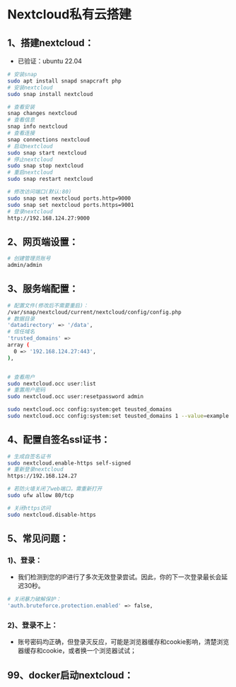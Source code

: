 # Nextcloud私有云搭建

## 1、搭建nextcloud：

- 已验证：ubuntu 22.04

```bash
# 安装snap
sudo apt install snapd snapcraft php
# 安装nextcloud
sudo snap install nextcloud

# 查看安装
snap changes nextcloud
# 查看信息
snap info nextcloud
# 查看连接
snap connections nextcloud
# 启动nextcloud
sudo snap start nextcloud
# 停止nextcloud
sudo snap stop nextcloud
# 重启nextcloud
sudo snap restart nextcloud

# 修改访问端口(默认:80)
sudo snap set nextcloud ports.http=9000
sudo snap set nextcloud ports.https=9001
# 登录nextcloud
http://192.168.124.27:9000
```

## 2、网页端设置：

```bash
# 创建管理员账号
admin/admin
```

## 3、服务端配置：

```bash
# 配置文件(修改后不需要重启)：
/var/snap/nextcloud/current/nextcloud/config/config.php
# 数据目录
'datadirectory' => '/data',
# 信任域名
'trusted_domains' =>
array (
  0 => '192.168.124.27:443',
),


# 查看用户
sudo nextcloud.occ user:list
# 重置用户密码
sudo nextcloud.occ user:resetpassword admin
```

```bash
sudo nextcloud.occ config:system:get teusted_domains
sudo nextcloud.occ config:system:set teusted_domains 1 --value=example.com
```

## 4、配置自签名ssl证书：

```bash
# 生成自签名证书
sudo nextcloud.enable-https self-signed
# 重新登录nextcloud
https://192.168.124.27

# 若防火墙关闭了web端口，需重新打开
sudo ufw allow 80/tcp

# 关闭https访问
sudo nextcloud.disable-https
```

## 5、常见问题：

### 1)、登录：

- 我们检测到您的IP进行了多次无效登录尝试。因此，你的下一次登录最长会延迟30秒。

```bash
# 关闭暴力破解保护：
'auth.bruteforce.protection.enabled' => false,
```

### 2)、登录不上：

* 账号密码均正确，但登录灭反应，可能是浏览器缓存和cookie影响，清楚浏览器缓存和cookie，或者换一个浏览器试试；



## 99、docker启动nextcloud：

```bash

```

